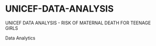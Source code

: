 # UNICEF-DATA-ANALYSIS

UNICEF DATA ANALYSIS - RISK OF MATERNAL DEATH FOR TEENAGE GIRLS

Data Analytics 

